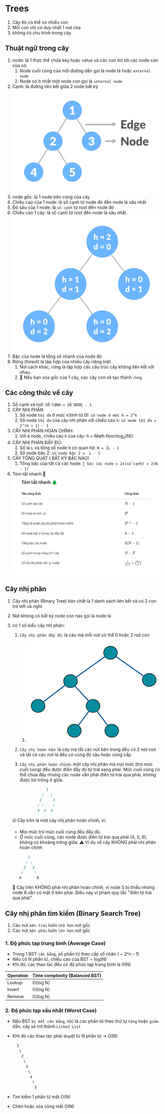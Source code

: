 # Trees

1. Cây thì có thể có nhiều con
2. Mỗi con chỉ có duy nhất 1 nút cha
3. không có chu trình trong cây

## Thuật ngữ trong cây

1. node: là 1 thực thể chứa key hoặc value và các con trỏ tới các node con của nó.
   1. Node cuối cùng của mỗi đường dẫn gọi là node lá hoặc `external node`
   2. Node có ít nhất một node con gọi là `internal node`
2. Cạnh: là đường liên kết giữa 2 node bất kỳ
  ![edge](image-1.png)
3. node gốc: là 1 node trên cùng của cây
4. Chiều cao của 1 node: là số cạnh từ node đó đến node lá sâu nhất
5. Độ sâu của 1 node: là `số cạnh` từ root đến node đó
6. Chiều cao 1 cây: là số cạnh từ root đến node lá sâu nhất.
   ![độ sâu và chiều cao](image-2.png)
7. Bậc của node là tổng số  nhánh của node đó
8. Rừng (forest) là tập hợp của nhiều cây riêng biệt
   1. Nói cách khác, rừng là tập hợp các cấu trúc cây không liên kết với nhau.
   2. 📌 Nếu bạn xóa gốc của 1 cây, các cây con sẽ tạo thành `rừng`

## Các công thức về cây

1. Số cạnh và nút: `SỐ CẠNH = SỐ NODE - 1`
2. CÂY NHỊ PHÂN
   1. Số node `tối đa` ở mức `k`(tính từ 0): `số node ở mức k = 2^k`
   2. Số node `tối đa` của cây nhị phân với chiều cao `h`: `số node tối đa = 2^(h + 1) - 1`
3. CÂY NHỊ PHÂN HOÀN CHỈNH:
   1. Với `N` node, chiều cao `h` của cây: h = Math.floor(log<sub>2</sub>(N))
4. CÂY NHỊ PHÂN ĐẦY ĐỦ:
   1. Số lá `L` và tổng số node `N` có quan hệ: `N = 2L - 1`
   2. Số node bậc 2: `số node bậc 2 =  L - 1`
5. CÂY TỔNG QUÁT ( BẤT KỲ BẬC NÀO)
   1. Tổng bậc của tất cả các node: `∑ bậc các node = 2×(số cạnh) = 2(N - 1)`
6. Tóm tắt nhanh 🌲
![CÔNG THỨC CỦA TREE](image-3.png)

## Cây nhị phân

1. Cây nhị phân (Binary Tree) bản chất là 1 danh sách liên kết và có 2 con trỏ left và right
2. Nút không có bất kỳ node con nào gọi là node lá
3. có 1 số kiểu cây nhị phân:
   1. `Cây nhị phân đầy đủ`: là câu mà mỗi nút có thể  0 hoặc 2 nút con
      1. ![cây nhị phân đầy đủ](image.png)
   2. `Cây nhị hoàn hảo`: là cây mà tất các nút bên trong đều có 2 nút con và tất cả các nút lá đều có cùng độ sâu hoặc cùng cấp
   3. `Cây nhị phân hoàn chỉnh`: một cây nhị phân mà mọi mức (trừ mức cuối cùng) đều được điền đầy đủ từ trái sang phải. Mức cuối cùng có thể chưa đầy nhưng các node vẫn phải điền từ trái qua phải, không được bỏ trống ở giữa.

      ```markdown
                  1
                /   \
               2     3
              / \    /
              4  5  6
      ```

    ☑️ Cây trên là một cây nhị phân hoàn chỉnh, vì:
      - Mọi mức trừ mức cuối cùng đều đầy đủ.
      - Ở mức cuối cùng, các node được điền từ trái qua phải (4, 5, 6), không có khoảng trống giữa.
    ⚠️ Ví dụ về cây KHÔNG phải nhị phân hoàn chỉnh

      ```markdown
             1
            / \
           2   3
          /     \
         4       6
      ```

      🚫 Cây trên KHÔNG phải nhị phân hoàn chỉnh, vì node 5 bị thiếu nhưng node 6 vẫn có mặt ở bên phải. Điều này vi phạm quy tắc "điền từ trái qua phải".

## Cây nhị phân tìm kiếm (Binary Search Tree)

1. Các nút `bên trái` luôn `nhỏ hơn` nút gốc
2. Các nút `bên phải` luôn `lớn hơn` nút gốc

### 1. Độ phức tạp trung bình (Average Case)

- Trong 1 BST `cân bằng`, số phần tử theo cấp số nhân ( ~ 2^n - 1)
- Nếu có N phần tử, chiều cao của BST ~ log(N)
- Khi đó, các thao tác đều có độ phức tạp trung bình là 0(N)

| Operation | Time complexity (Balanced BST) |
| --------- | ------------------------------ |
| Lookup    | O(log N)                       |
| Insert    | O(log N)                       |
| Remove    | O(log N)                       |

### 2. Độ phức tạp xấu nhất (Worst Case)

- Nếu BST `bị mất cân bằng`, tức là các phần tử theo thứ tự `tăng` hoặc `giảm` dần, cây sẽ trở thành `Linked List`
- KHi đó các thao tác phải duyệt từ N phần tử -> O(N)

  ```markdown
    1
     \
      2
       \
        3
         \
          4
           \
            5
  ```

- Tìm kiểm 1 phần tử mất O(N)
- Chèn hoặc xóa cũng mất O(N) 